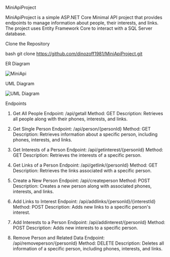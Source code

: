 MiniApiProject

MiniApiProject is a simple ASP.NET Core Minimal API project that provides endpoints to manage information about people, their interests, and links. The project uses Entity Framework Core to interact with a SQL Server database.


Clone the Repository

   bash
   git clone https://github.com/dinozoff1981/MiniApiProject.git

ER Diagram


![MiniApi](https://github.com/dinozoff1981/MiniApiProject/assets/51277761/e93aa9b1-e05d-453a-90d0-c441fc8ecbf2)



UML Diagram

![UML Diagram](https://github.com/dinozoff1981/MiniApiProject/assets/51277761/45edad78-92d2-4ac5-87ed-0fdd8d9e1e4c)

Endpoints
1. Get All People
Endpoint: /api/getall
Method: GET
Description: Retrieves all people along with their phones, interests, and links.

2. Get Single Person
Endpoint: /api/person/{personId}
Method: GET
Description: Retrieves information about a specific person, including phones, interests, and links.

3. Get Interests of a Person
Endpoint: /api/getinterest/{personId}
Method: GET
Description: Retrieves the interests of a specific person.

4. Get Links of a Person
Endpoint: /api/getlink/{personId}
Method: GET
Description: Retrieves the links associated with a specific person.

5. Create a New Person
Endpoint: /api/createperson
Method: POST
Description: Creates a new person along with associated phones, interests, and links.

6. Add Links to Interest
Endpoint: /api/addlinks/{personId}/{interestId}
Method: POST
Description: Adds new links to a specific person's interest.


7. Add Interests to a Person
Endpoint: /api/addinterest/{personId}
Method: POST
Description: Adds new interests to a specific person.

8. Remove Person and Related Data
Endpoint: /api/removeperson/{personId}
Method: DELETE
Description: Deletes all information of a specific person, including phones, interests, and links.
